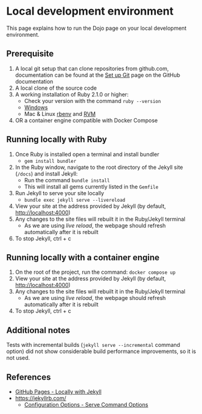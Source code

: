 # Local development environment

This page explains how to run the Dojo page on your local development environment.

## Prerequisite
 
1. A local git setup that can clone repositories from github.com, documentation can be found at the [Set up Git](https://docs.github.com/en/get-started/getting-started-with-git/set-up-git) page on the GitHub documentation
2. A local clone of the source code 
3. A working installation of Ruby 2.1.0 or higher:
    * Check your version with the command `ruby --version`
    * [Windows](https://rubyinstaller.org/downloads/)
    * Mac & Linux [rbenv](https://github.com/rbenv/rbenv) and [RVM](http://rvm.io/)
4. OR a container engine compatible with Docker Compose

## Running locally with Ruby

1. Once Ruby is installed open a terminal and install bundler
    * `gem install bundler`
2. In the Ruby window, navigate to the root directory of the Jekyll site (`/docs`) and install Jekyll:
    * Run the command `bundle install`
    * This will install all gems currently listed in the `Gemfile`
3. Run Jekyll to serve your site locally
    * `bundle exec jekyll serve --livereload`
4. View your site at the address provided by Jekyll (by default, <http://localhost:4000>)
5. Any changes to the site files will rebuilt it in the Ruby/Jekyll terminal
    * As we are using _live reload_, the webpage should refresh automatically after it is rebuilt
6. To stop Jekyll, ctrl + c

## Running locally with a container engine 

1. On the root of the project, run the command: `docker compose up`
2. View your site at the address provided by Jekyll (by default, <http://localhost:4000>)
3. Any changes to the site files will rebuilt it in the Ruby/Jekyll terminal
    * As we are using _live reload_, the webpage should refresh automatically after it is rebuilt
4. To stop Jekyll, ctrl + c

## Additional notes

Tests with incremental builds (`jekyll serve --incremental` command option) did not show considerable build performance improvements, so it is not used.

## References

* [GitHub Pages - Locally with Jekyll](https://help.github.com/articles/setting-up-your-github-pages-site-locally-with-jekyll/)
* https://jekyllrb.com/
    * [Configuration Options - Serve Command Options](https://jekyllrb.com/docs/configuration/options/#serve-command-options)